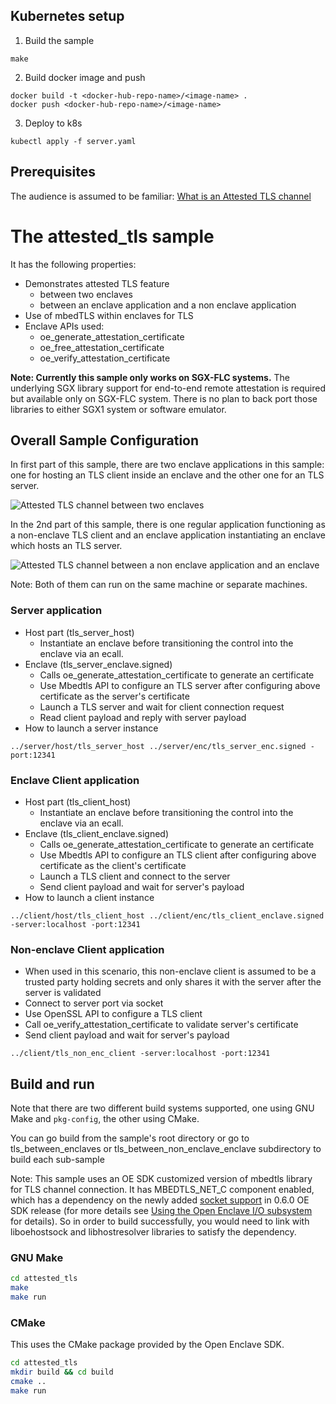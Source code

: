 ## Kubernetes setup
1. Build the sample
```
make
```
2. Build docker image and push
```
docker build -t <docker-hub-repo-name>/<image-name> .
docker push <docker-hub-repo-name>/<image-name>
```

3. Deploy to k8s
```
kubectl apply -f server.yaml
```

## Prerequisites
 The audience is assumed to be familiar:
 [What is an Attested TLS channel](AttestedTLSREADME.md#what-is-an-attested-tls-channel)

# The attested_tls sample

It has the following properties:

- Demonstrates attested TLS feature 
  - between two enclaves
  - between an enclave application and a non enclave application
- Use of mbedTLS within enclaves for TLS
- Enclave APIs used:
  - oe_generate_attestation_certificate
  - oe_free_attestation_certificate
  - oe_verify_attestation_certificate

**Note: Currently this sample only works on SGX-FLC systems.** The underlying SGX library support for end-to-end remote attestation is required but available only on SGX-FLC system. There is no plan to back port those libraries to either SGX1 system or software emulator.

## Overall Sample Configuration

In first part of this sample, there are two enclave applications in this sample: one for hosting an TLS client inside an enclave and the other one for an TLS server.

 ![Attested TLS channel between two enclaves](tls_between_enclaves.png)

In the 2nd part of this sample, there is one regular application functioning as a non-enclave TLS client and an enclave application
instantiating an enclave which hosts an TLS server. 

 ![Attested TLS channel between a non enclave application and an enclave](tls_between_non_enclave_enclave.png)

Note: Both of them can run on the same machine or separate machines.

### Server application
  - Host part (tls_server_host)
    - Instantiate an enclave before transitioning the control into the enclave via an ecall.
  - Enclave (tls_server_enclave.signed)
    - Calls oe_generate_attestation_certificate to generate an certificate
    - Use Mbedtls API to configure an TLS server after configuring above certificate as the server's certificate
    - Launch a TLS server and wait for client connection request
    - Read client payload and reply with server payload
  - How to launch a server instance
```
../server/host/tls_server_host ../server/enc/tls_server_enc.signed -port:12341
```
### Enclave Client application
  - Host part (tls_client_host)
    - Instantiate an enclave before transitioning the control into the enclave via an ecall.
  - Enclave (tls_client_enclave.signed)
    - Calls oe_generate_attestation_certificate to generate an certificate
    - Use Mbedtls API to configure an TLS client after configuring above certificate as the client's certificate
    - Launch a TLS client and connect to the server
    - Send client payload and wait for server's payload
  - How to launch a client instance
```
../client/host/tls_client_host ../client/enc/tls_client_enclave.signed -server:localhost -port:12341
```

### Non-enclave Client application
 - When used in this scenario, this non-enclave client is assumed to be a trusted party holding secrets and only shares it with the server after the server is validated
 - Connect to server port via socket
 - Use OpenSSL API to configure a TLS client
 - Call oe_verify_attestation_certificate to validate server's certificate
 - Send client payload and wait for server's payload

```
../client/tls_non_enc_client -server:localhost -port:12341
```

## Build and run

Note that there are two different build systems supported, one using GNU Make and
`pkg-config`, the other using CMake.

You can go build from the sample's root directory or go to tls_between_enclaves or tls_between_non_enclave_enclave subdirectory to build each sub-sample

Note: This sample uses an OE SDK customized version of mbedtls library for TLS channel connection. It has MBEDTLS_NET_C component enabled, which has a dependency on the newly added [socket support](../../docs/UsingTheIOSubsystem.md#socketh) in 0.6.0 OE SDK release (for more details see [Using the Open Enclave I/O subsystem](../../docs/UsingTheIOSubsystem.md#opting-in) for details). So in order to build successfully, you would need to link with liboehostsock and libhostresolver libraries to satisfy the dependency.

### GNU Make

```bash
cd attested_tls
make
make run
```

### CMake

This uses the CMake package provided by the Open Enclave SDK.

```bash
cd attested_tls
mkdir build && cd build
cmake ..
make run
```

